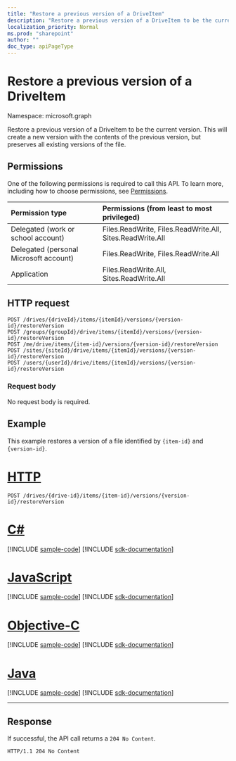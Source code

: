 ```yaml
---
title: "Restore a previous version of a DriveItem"
description: "Restore a previous version of a DriveItem to be the current version. This will create a new version with the contents of the previous version, but preserves all existing versions of the file."
localization_priority: Normal
ms.prod: "sharepoint"
author: ""
doc_type: apiPageType
---
```


# Restore a previous version of a DriveItem

Namespace: microsoft.graph

Restore a previous version of a DriveItem to be the current version. This will create a new version with the contents of the previous version, but preserves all existing versions of the file.

## Permissions

One of the following permissions is required to call this API. To learn more, including how to choose permissions, see [Permissions](/graph/permissions-reference).

|Permission type      | Permissions (from least to most privileged)              |
|:--------------------|:---------------------------------------------------------|
|Delegated (work or school account) | Files.ReadWrite, Files.ReadWrite.All, Sites.ReadWrite.All    |
|Delegated (personal Microsoft account) | Files.ReadWrite, Files.ReadWrite.All    |
|Application | Files.ReadWrite.All, Sites.ReadWrite.All |

## HTTP request

<!-- { "blockType": "ignored" } -->

```http
POST /drives/{driveId}/items/{itemId}/versions/{version-id}/restoreVersion
POST /groups/{groupId}/drive/items/{itemId}/versions/{version-id}/restoreVersion
POST /me/drive/items/{item-id}/versions/{version-id}/restoreVersion
POST /sites/{siteId}/drive/items/{itemId}/versions/{version-id}/restoreVersion
POST /users/{userId}/drive/items/{itemId}/versions/{version-id}/restoreVersion
```

### Request body

No request body is required.

## Example

This example restores a version of a file identified by `{item-id}` and `{version-id}`.


# [HTTP](#tab/http)
<!-- { "blockType": "request", "name": "restore-item-version", "scopes": "files.readwrite", "target": "action" } -->

```http
POST /drives/{drive-id}/items/{item-id}/versions/{version-id}/restoreVersion
```
# [C#](#tab/csharp)
[!INCLUDE [sample-code](../includes/snippets/csharp/restore-item-version-csharp-snippets.md)]
[!INCLUDE [sdk-documentation](../includes/snippets/snippets-sdk-documentation-link.md)]

# [JavaScript](#tab/javascript)
[!INCLUDE [sample-code](../includes/snippets/javascript/restore-item-version-javascript-snippets.md)]
[!INCLUDE [sdk-documentation](../includes/snippets/snippets-sdk-documentation-link.md)]

# [Objective-C](#tab/objc)
[!INCLUDE [sample-code](../includes/snippets/objc/restore-item-version-objc-snippets.md)]
[!INCLUDE [sdk-documentation](../includes/snippets/snippets-sdk-documentation-link.md)]

# [Java](#tab/java)
[!INCLUDE [sample-code](../includes/snippets/java/restore-item-version-java-snippets.md)]
[!INCLUDE [sdk-documentation](../includes/snippets/snippets-sdk-documentation-link.md)]

---


## Response

If successful, the API call returns a `204 No Content`.

<!-- { "blockType": "response" } -->

```http
HTTP/1.1 204 No Content
```

[item-resource]: ../resources/driveitem.md

<!-- {
  "type": "#page.annotation",
  "description": "Create a copy of an existing item.",
  "keywords": "copy existing item",
  "section": "documentation",
  "tocPath": "Items/Copy",
  "suppressions": [
  ]
} -->
